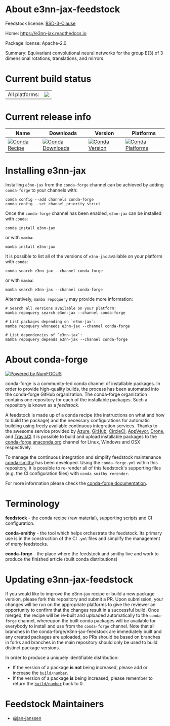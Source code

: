 About e3nn-jax-feedstock
========================

Feedstock license: [BSD-3-Clause](https://github.com/conda-forge/e3nn-jax-feedstock/blob/main/LICENSE.txt)

Home: https://e3nn-jax.readthedocs.io

Package license: Apache-2.0

Summary: Equivariant convolutional neural networks for the group E(3) of 3 dimensional rotations, translations, and mirrors.

Current build status
====================


<table><tr><td>All platforms:</td>
    <td>
      <a href="https://dev.azure.com/conda-forge/feedstock-builds/_build/latest?definitionId=18150&branchName=main">
        <img src="https://dev.azure.com/conda-forge/feedstock-builds/_apis/build/status/e3nn-jax-feedstock?branchName=main">
      </a>
    </td>
  </tr>
</table>

Current release info
====================

| Name | Downloads | Version | Platforms |
| --- | --- | --- | --- |
| [![Conda Recipe](https://img.shields.io/badge/recipe-e3nn--jax-green.svg)](https://anaconda.org/conda-forge/e3nn-jax) | [![Conda Downloads](https://img.shields.io/conda/dn/conda-forge/e3nn-jax.svg)](https://anaconda.org/conda-forge/e3nn-jax) | [![Conda Version](https://img.shields.io/conda/vn/conda-forge/e3nn-jax.svg)](https://anaconda.org/conda-forge/e3nn-jax) | [![Conda Platforms](https://img.shields.io/conda/pn/conda-forge/e3nn-jax.svg)](https://anaconda.org/conda-forge/e3nn-jax) |

Installing e3nn-jax
===================

Installing `e3nn-jax` from the `conda-forge` channel can be achieved by adding `conda-forge` to your channels with:

```
conda config --add channels conda-forge
conda config --set channel_priority strict
```

Once the `conda-forge` channel has been enabled, `e3nn-jax` can be installed with `conda`:

```
conda install e3nn-jax
```

or with `mamba`:

```
mamba install e3nn-jax
```

It is possible to list all of the versions of `e3nn-jax` available on your platform with `conda`:

```
conda search e3nn-jax --channel conda-forge
```

or with `mamba`:

```
mamba search e3nn-jax --channel conda-forge
```

Alternatively, `mamba repoquery` may provide more information:

```
# Search all versions available on your platform:
mamba repoquery search e3nn-jax --channel conda-forge

# List packages depending on `e3nn-jax`:
mamba repoquery whoneeds e3nn-jax --channel conda-forge

# List dependencies of `e3nn-jax`:
mamba repoquery depends e3nn-jax --channel conda-forge
```


About conda-forge
=================

[![Powered by
NumFOCUS](https://img.shields.io/badge/powered%20by-NumFOCUS-orange.svg?style=flat&colorA=E1523D&colorB=007D8A)](https://numfocus.org)

conda-forge is a community-led conda channel of installable packages.
In order to provide high-quality builds, the process has been automated into the
conda-forge GitHub organization. The conda-forge organization contains one repository
for each of the installable packages. Such a repository is known as a *feedstock*.

A feedstock is made up of a conda recipe (the instructions on what and how to build
the package) and the necessary configurations for automatic building using freely
available continuous integration services. Thanks to the awesome service provided by
[Azure](https://azure.microsoft.com/en-us/services/devops/), [GitHub](https://github.com/),
[CircleCI](https://circleci.com/), [AppVeyor](https://www.appveyor.com/),
[Drone](https://cloud.drone.io/welcome), and [TravisCI](https://travis-ci.com/)
it is possible to build and upload installable packages to the
[conda-forge](https://anaconda.org/conda-forge) [anaconda.org](https://anaconda.org/)
channel for Linux, Windows and OSX respectively.

To manage the continuous integration and simplify feedstock maintenance
[conda-smithy](https://github.com/conda-forge/conda-smithy) has been developed.
Using the ``conda-forge.yml`` within this repository, it is possible to re-render all of
this feedstock's supporting files (e.g. the CI configuration files) with ``conda smithy rerender``.

For more information please check the [conda-forge documentation](https://conda-forge.org/docs/).

Terminology
===========

**feedstock** - the conda recipe (raw material), supporting scripts and CI configuration.

**conda-smithy** - the tool which helps orchestrate the feedstock.
                   Its primary use is in the construction of the CI ``.yml`` files
                   and simplify the management of *many* feedstocks.

**conda-forge** - the place where the feedstock and smithy live and work to
                  produce the finished article (built conda distributions)


Updating e3nn-jax-feedstock
===========================

If you would like to improve the e3nn-jax recipe or build a new
package version, please fork this repository and submit a PR. Upon submission,
your changes will be run on the appropriate platforms to give the reviewer an
opportunity to confirm that the changes result in a successful build. Once
merged, the recipe will be re-built and uploaded automatically to the
`conda-forge` channel, whereupon the built conda packages will be available for
everybody to install and use from the `conda-forge` channel.
Note that all branches in the conda-forge/e3nn-jax-feedstock are
immediately built and any created packages are uploaded, so PRs should be based
on branches in forks and branches in the main repository should only be used to
build distinct package versions.

In order to produce a uniquely identifiable distribution:
 * If the version of a package **is not** being increased, please add or increase
   the [``build/number``](https://docs.conda.io/projects/conda-build/en/latest/resources/define-metadata.html#build-number-and-string).
 * If the version of a package **is** being increased, please remember to return
   the [``build/number``](https://docs.conda.io/projects/conda-build/en/latest/resources/define-metadata.html#build-number-and-string)
   back to 0.

Feedstock Maintainers
=====================

* [@jan-janssen](https://github.com/jan-janssen/)

